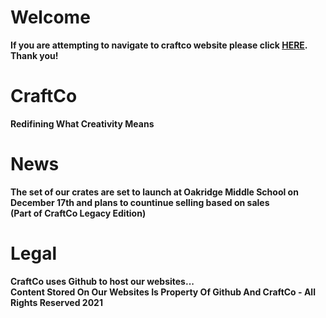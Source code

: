 
# Welcome 
**If you are attempting to navigate to craftco website please click [HERE](https://bit.ly/3rC9fuA).
<br> Thank you!**
# CraftCo
**Redifining What Creativity Means**
# News 
**The set of our crates are set to launch at Oakridge Middle School on December 17th and plans to countinue selling based on sales <br>  (Part of CraftCo Legacy Edition)**
# Legal 
**CraftCo uses Github to host our websites... <br> Content Stored On Our Websites Is Property Of Github And CraftCo - All Rights Reserved 2021**
